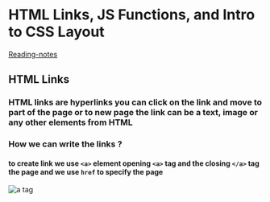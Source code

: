 # HTML Links, JS Functions, and Intro to CSS Layout

[Reading-notes](https://odehyazan.github.io/reading-notes/)

## HTML Links

### HTML links are hyperlinks you can click on the link and move to part of the page or to new page the link can be a text, image or any other elements from HTML

### How we can write the links ?

#### to create link we use `<a>` element opening `<a>` tag and the closing `</a>` tag the page and we use `href` to specify the page

![a tag](https://lh3.googleusercontent.com/proxy/4eJ7MKyy7UJuj5BeqfImxvPHKLN4ejEhXLBi3KaGlO8MLR-tIiTgPYhjc1OBTF7HZZmjqMH37rScTJeHleX6doCvdaOckxSU8i4yBbMuuGZ8jRlzhWgJwDk9baLtPzhp8X9_hHXe0uWSI10EhJcovQPNk0PGqK1uvaxHjoZw)
